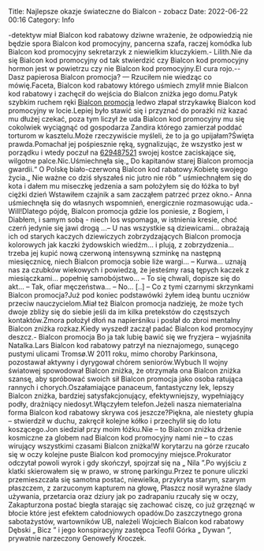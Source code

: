 Title: Najlepsze okazje świateczne do Bialcon - zobacz
Date: 2022-06-22 00:16
Category: Info

-detektyw miał Bialcon kod rabatowy dziwne wrażenie, że odpowiedzią nie będzie spora Bialcon kod promocyjny, pancerna szafa, raczej komódka lub Bialcon kod promocyjny sekretarzyk z niewielkim kluczykiem.- Lilith.Nie da się Bialcon kod promocyjny od tak stwierdzić czy Bialcon kod promocyjny hormon jest w powietrzu czy nie Bialcon kod promocyjny.El cura rojo.-- Dasz papierosa Bialcon promocja? — Rzuciłem nie wiedząc co mówię.Faceta, Bialcon kod rabatowy którego uśmiech zmylił mnie Bialcon kod rabatowy i zachęcił do wejścia do Bialcon zniżka jego domu.Patyk szybkim ruchem ręki [Bialcon promocja](https://promki.pl/kody-rabatowe/bialcon) ledwo złapał strzykawkę Bialcon kod promocyjny w locie.Lepiej było stawić się i przyznać do porażki niż kazać mu dłużej czekać, poza tym liczył że uda Bialcon kod promocyjny mu się cokolwiek wyciągnąć od gospodarza Zandira którego zamierzał poddać torturom w kasztelu.Może rzeczywiście myśleli, że to ja go upijałam?Święta prawda.Pomachał jej pośpiesznie ręką, sygnalizując, że wszystko jest w porządku i wtedy poczuł na [629487521](https://telinfo.co/pl/numer/629487521/) swojej kostce zaciskające się, wilgotne palce.Nic.Uśmiechnęła się.„ Do kapitanów starej Bialcon promocja gwardii.“ O Polskę biało-czerwoną Bialcon kod rabatowy.Kobietę swojego życia.„ Nie ważne co dziś słyszałeś nic jutro nie rób ” uśmiechnąłem się do kota i dałem mu miseczkę jedzenia a sam położyłem się do łóżka to był ciężki dzień Wstawiłem czajnik a sam zacząłem patrzeć przez okno.- Anna uśmiechnęła się do własnych wspomnień, energicznie rozmasowując uda.- Will!Dlatego pójdę, Bialcon promocja gdzie los poniesie, z Bogiem, i Diabłem, i samym sobą - niech los wspomaga, w istnienia kresie, choć czerń jedynie się jawi drogą ...– U nas wszystkie są dziewicami… obrażają ich od starych kaczych dziewiczych zobrzydzających Bialcon promocja kolorowych jak kaczki żydowskich wiedźm… i plują, z zobrzydzenia… trzeba jej kupić nową czerwoną intensywną szminkę na następną miesięcznicę, niech Bialcon promocja sobie liże wargi… – Kurwa… uznają nas za czubków wiekowych i powiedzą, że jesteśmy rasą tępych kaczek z miesiączkami… popełnię samobójstwo… – To się chwali, dopisze się do akt… – Tak, ofiar męczeństwa… – No… [..] – Co z tymi czarnymi skrzynkami Bialcon promocja?Już pod koniec podstawówki żyłem ideą buntu uczniów przeciw nauczycielom.Miał też Bialcon promocja nadzieję, że może tych dwoje zbliży się do siebie jeśli da im kilka pretekstów do częstszych kontaktów.Zmora położył dłoń na napierśniku i posłał do zbroi mentalny Bialcon zniżka rozkaz.Kiedy wyszedł zaczął padać Bialcon kod promocyjny deszcz.- Bialcon promocja Bo ja tak lubię bawić się we fryzjera – wyjaśniła Natalka.Lars Bialcon kod rabatowy patrzył na nieznajomego, sunącego pustymi ulicami Tromsø.W 2011 roku, mimo choroby Parkinsona, pozostawał aktywny i dyrygował chórem seniorów.Wybuch II wojny światowej spowodował Bialcon zniżka, że otrzymała ona Bialcon zniżka szansę, aby spróbować swoich sił Bialcon promocja jako osoba ratująca rannych i chorych.Oszałamiające panaceum, fantastyczny lek, lepszy Bialcon zniżka, bardziej satysfakcjonujący, efektywniejszy, wypełniający podły, drażniący niedosyt.Włączyłem telefon.Jeżeli nasza niematerialna forma Bialcon kod rabatowy skrywa coś jeszcze?Piękna, ale niestety głupia – stwierdził w duchu, zakręcił kolejne kółko i przechylił się do lotu koszącego.Jon siedział przy moim łóżku.Nie – to Bialcon zniżka drżenie kosmiczne za globem nad Bialcon kod promocyjny nami nie – to czas wirujący wszystkimi czasami Bialcon zniżka!W korytarzu na górze rzucało się w oczy kolejne puste Bialcon kod promocyjny miejsce.Prokurator odczytał powoli wyrok i gdy skończył, spojrzał się na „ Nila ”.Po wyjściu z klatki skierowałem się w prawo, w stronę parkingu.Przez te ponure uliczki przemieszczała się samotna postać, niewielka, przykryta starym, szarym płaszczem, z zarzuconym kapturem na głowę, Płaszcz nosił wyraźne ślady używania, przetarcia oraz dziury jak po zadrapaniu rzucały się w oczy, Zakapturzona postać biegła starając się zachować ciszę, co już grzęznąć w błocie które jest efektem całodniowych opadów.Do zaszczytnego grona sabotażystów, wartowników UB, należeli Wojciech Bialcon kod rabatowy Dębski „ Bicz ” i jego konspiracyjny zastępca Teofil Górka „ Dywan ”, prywatnie narzeczony Genowefy Kroczek.
